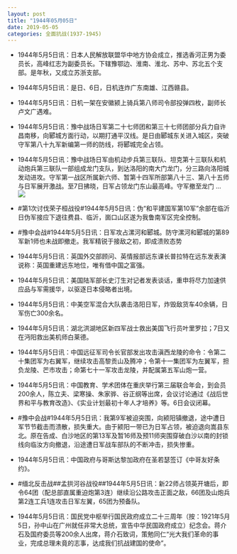 ```yaml
---
layout: post
title: "1944年05月05日"
date: 2019-05-05
categories: 全面抗战(1937-1945)
---
```


<meta name="referrer" content="no-referrer" />

- 1944年5月5日讯：日本人民解放联盟华中地方协会成立，推选香河正男为委员长，高峰红志为副委员长。下辖豫鄂边、淮南、淮北、苏中、苏北五个支部。是年秋，又成立苏浙支部。 

- 1944年5月5日讯：是日、6日，日机连炸广东南雄、江西赣县。 

- 1944年5月5日讯：日机一架在安徽颍上骑兵第八师司令部投弹四枚，副师长卢文广遇难。 

- 1944年5月5日讯：豫中战场日军第二十七师团和第三十七师团部分兵力自许昌南移，向郾城方面行动，以期打通平汉线。是日由郾城东关进入城区，突破守军第八十九军新编第一师的防线，将郾城完全占领。 

- 1944年5月5日讯：豫中战场日军由机动步兵第三联队、坦克第十三联队和机动炮兵第三联队一部组成龙门支队，到达洛阳的南大门龙门，分三路向洛阳城发动进攻。守军第一战区所属新六师、暂第十四军所部第八十三、第八十五师与日军展开激战。至7日拂晓，日军占领龙门东山最高峰。守军撤至龙门 ... <br/><img src="https://wx3.sinaimg.cn/large/aca367d8ly1g2qlh6ld7lj20c8090q2y.jpg" />

- #第1次讨伐荣子桓战役#1944年5月5日讯：伪“和平建国军第10军”余部在临沂日伪军接应下退往费县、临沂，崮口山区遂为我鲁南军区完全控制。 

- #豫中会战#1944年5月5日讯：日军攻占漯河和郾城。防守漯河和郾城的第89军新1师也未战即撤走。我军精锐于接敌之初，即成溃败态势 

- 1944年5月5日讯：英国外交部顾问、英情报部远东课长普拉特在远东发表演说称：英国重建远东地位，唯有借中国之富强。 

- 1944年5月5日讯：美国陆军部长史汀生对记者发表谈话，重申将尽力加速供应品与军需援华，以驱逐日本侵略者出境。 

- 1944年5月5日讯：中美空军混合大队袭击洛阳日军，炸毁敌货车40余辆，日军伤亡300余名。 

- 1944年5月5日讯：湖北洪湖地区新四军战士救出美国飞行员叶里罗拉；7日又在沔阳救出美机师白莱德。 

- 1944年5月5日讯：中国远征军司令长官部发出攻击滇西龙陵的命令：令第二十集团军为右翼军，继续攻击高黎贡山及腾冲；令第十一集团军为左翼军，担负龙陵、芒市攻击；命第七十一军攻击龙陵，并配属第五军山炮一营。 

- 1944年5月5日讯：中国教育、学术团体在重庆举行第三届联合年会，到会员200余人，陈立夫、梁寒操、朱家骅、谷正纲等出席，会议讨论通过《战后世界和平与教育改造》、《实业计划最初十年人才培养》等。6日会议闭幕。 

- #豫中会战#1944年5月5日讯：我第9军被迫突围，向颍阳镇撤退，途中遭日军节节截击而溃散，损失重大。由于颍阳一带已为日军占领，被迫退向嵩县东北。原在告成、白沙地区的第13军及暂16师及预11师突围穿破白沙以南的封锁线向临汝方向撤退，沿途遭日军战车部队的不断冲击，损失惨重。 

- 1944年5月5日讯：中国政府与哥斯达黎加政府在圣若瑟签订《中哥友好条约》。 

- #缅北反击战##孟拱河谷战役##1944年5月5日讯：新22师占领英开塘后，即令64团（配总部直属重迫炮第3连）继续沿公路攻击正面之敌，66团及山炮兵第2连工兵1连攻击日军左翼，65团为预备队。 

- 1944年5月5日讯：国民党中枢举行国民政府成立二十三周年（按：1921年5月5日，孙中山在广州就任非常大总统，宣告中华民国政府成立）纪念会。蒋介石及国府委员等200余人出席，蒋介石致词，策勉同仁“光大我们革命的事业，完成总理未竟的志事，达成我们抗战建国的使命”。 

